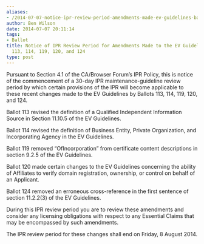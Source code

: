 ```yaml
---
aliases:
- /2014-07-07-notice-ipr-review-period-amendments-made-ev-guidelines-ballots-113-114-119-120-124/
author: Ben Wilson
date: 2014-07-07 20:11:14
tags:
- Ballot
title: Notice of IPR Review Period for Amendments Made to the EV Guidelines by Ballots
  113, 114, 119, 120, and 124
type: post
---
```


Pursuant to Section 4.1 of the CA/Browser Forum’s IPR Policy, this is notice of the commencement of a 30-day IPR maintenance-guideline review period by which certain provisions of the IPR will become applicable to these recent changes made to the EV Guidelines by Ballots 113, 114, 119, 120, and 124.

Ballot 113 revised the definition of a Qualified Independent Information Source in Section 11.10.5 of the EV Guidelines.

Ballot 114 revised the definition of Business Entity, Private Organization, and Incorporating Agency in the EV Guidelines.

Ballot 119 removed “OfIncorporation” from certificate content descriptions in section 9.2.5 of the EV Guidelines.

Ballot 120 made certain changes to the EV Guidelines concerning the ability of Affiliates to verify domain registration, ownership, or control on behalf of an Applicant.

Ballot 124 removed an erroneous cross-reference in the first sentence of section 11.2.2(3) of the EV Guidelines.

During this IPR review period you are to review these amendments and consider any licensing obligations with respect to any Essential Claims that may be encompassed by such amendments.

The IPR review period for these changes shall end on Friday, 8 August 2014.